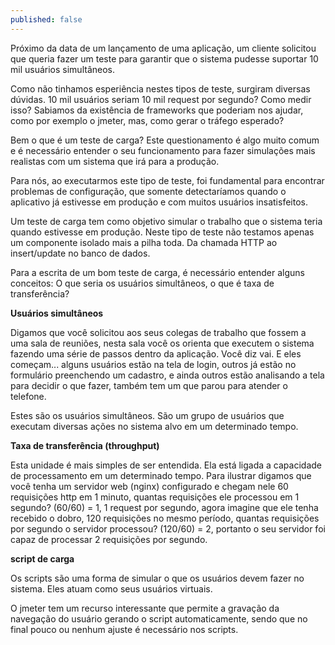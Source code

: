 ```yaml
---
published: false
---
```

Próximo da data de um lançamento de uma aplicação, um cliente solicitou que queria fazer um teste para garantir que o sistema pudesse suportar 10 mil usuários simultâneos. 

Como não tinhamos esperiência nestes tipos de teste, surgiram diversas dúvidas. 10 mil usuários seriam 10 mil request por segundo? Como medir isso? Sabiamos da existência de frameworks que poderiam nos ajudar, como por exemplo o jmeter, mas, como gerar o tráfego esperado?

Bem o que é um teste de carga? Este questionamento é algo muito comum e é necessário entender o seu funcionamento para fazer simulações mais realistas com um sistema que irá para a produção.

Para nós, ao executarmos este tipo de teste, foi fundamental para encontrar problemas de configuração, que somente detectaríamos quando o aplicativo já estivesse em produção e com muitos usuários insatisfeitos.

Um teste de carga tem como objetivo simular o trabalho que o sistema teria quando estivesse em produção. Neste tipo de teste não testamos apenas um componente isolado mais a pilha toda. Da chamada HTTP ao insert/update no banco de dados.

Para a escrita de um bom teste de carga, é necessário entender alguns conceitos: O que seria os usuários simultâneos, o que é taxa de transferência? 

**Usuários simultâneos**

Digamos que você solicitou aos seus colegas de trabalho que fossem a uma sala de reuniões, nesta sala você os orienta que executem o sistema fazendo uma série de passos dentro da aplicação. Você diz vai. E eles começam... alguns usuários estão na tela de login, outros já estão no formulário preenchendo um cadastro, e ainda outros estão analisando a tela para decidir o que fazer, também tem um que parou para atender o telefone. 

Estes são os usuários simultâneos. São um grupo de usuários que executam diversas ações no sistema alvo em um determinado tempo.

**Taxa de transferência (throughput)**

Esta unidade é mais simples de ser entendida. Ela está ligada a capacidade de processamento em um determinado tempo. Para ilustrar digamos que você tenha um servidor web (nginx) configurado e chegam nele 60 requisições http em 1 minuto, quantas requisições ele processou em 1 segundo? (60/60) = 1, 1 request por segundo, agora imagine que ele tenha recebido o dobro, 120 requisições no mesmo período, quantas requisições por segundo o servidor processou? (120/60) = 2, portanto o seu servidor foi capaz de processar 2 requisições por segundo.

**script de carga**

Os scripts são uma forma de simular o que os usuários devem fazer no sistema. Eles atuam como seus usuários virtuais.

O jmeter tem um recurso interessante que permite a gravação da navegação do usuário gerando o script automaticamente, sendo que no final pouco ou nenhum ajuste é necessário nos scripts.







